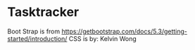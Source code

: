 # Tasktracker
Boot Strap is from https://getbootstrap.com/docs/5.3/getting-started/introduction/
CSS is by: Kelvin Wong
